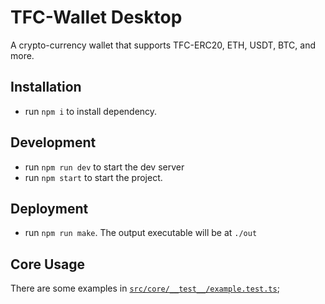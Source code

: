 # TFC-Wallet Desktop

A crypto-currency wallet that supports TFC-ERC20, ETH, USDT, BTC, and more.

## Installation

* run `npm i` to install dependency.

## Development

* run `npm run dev` to start the dev server
* run `npm start` to start the project.

## Deployment

* run `npm run make`. The output executable will be at `./out`

## Core Usage

There are some examples in [`src/core/__test__/example.test.ts`](./src/core/__test__/example.test.ts);
